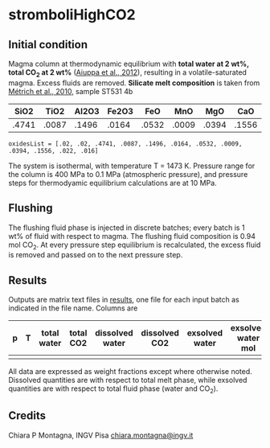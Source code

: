 # stromboliHighCO2
## Initial condition
Magma column at thermodynamic equilibrium with
**total water at 2 wt%, total CO<sub>2</sub> at 2 wt%** ([Aiuppa et
al., 2012](https://linkinghub.elsevier.com/retrieve/pii/S0012821X10002335)), resulting in a
volatile-saturated magma. Excess fluids are removed.
**Silicate melt composition** is taken from [Métrich et al., 2010](https://doi.org/10.1093/petrology/egp083), sample
ST531 4b

| SiO2  | TiO2  | Al2O3 | Fe2O3 | FeO   | MnO   | MgO   | CaO   | Na2O | K2O  |
|-------|-------|-------|-------|-------|-------|-------|-------|------|------|
| .4741 | .0087 | .1496 | .0164 | .0532 | .0009 | .0394 | .1556 | .022 | .016 |

```
oxidesList = [.02, .02, .4741, .0087, .1496, .0164, .0532, .0009, .0394, .1556, .022, .016]
```

The system is isothermal, with temperature T = 1473 K. Pressure range for the column is 400
MPa to 0.1 MPa (atmospheric pressure), and pressure steps for
thermodyamic equilibrium calculations are at 10 MPa.

## Flushing
The flushing fluid phase is injected in discrete batches; every batch
is 1 wt% of fluid with respect to magma. The flushing fluid
composition is 0.94 mol CO<sub>2</sub>. At every
pressure step equilibrium is recalculated, the excess fluid is removed
and passed on to the next pressure step.

## Results
Outputs are matrix text files in [results](pyResults), one file for
each input batch as indicated in the file name. Columns are

| p | T | total water | total CO2 | dissolved water | dissolved CO2 | exsolved water | exsolved water mol | fluid |
|---|---|-------------|-----------|-----------------|---------------|---------------|--------------------|-------|
|   |   |             |           |                 |               |               |                    |       |

All data are expressed as weight fractions except where otherwise
noted. Dissolved quantities are with respect to total melt phase,
while exsolved quantities are with respect to total fluid phase (water
and CO<sub>2</sub>).
  
## Credits
Chiara P Montagna, INGV Pisa
chiara.montagna@ingv.it
